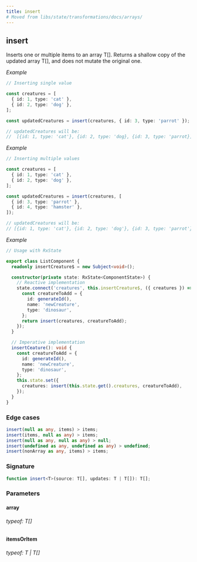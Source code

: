 ```yaml
---
title: insert
# Moved from libs/state/transformations/docs/arrays/
---
```


## insert

Inserts one or multiple items to an array T[].
Returns a shallow copy of the updated array T[], and does not mutate the original one.

_Example_

```typescript
// Inserting single value

const creatures = [
  { id: 1, type: 'cat' },
  { id: 2, type: 'dog' },
];

const updatedCreatures = insert(creatures, { id: 3, type: 'parrot' });

// updatedCreatures will be:
//  [{id: 1, type: 'cat'}, {id: 2, type: 'dog}, {id: 3, type: 'parrot}];
```

_Example_

```typescript
// Inserting multiple values

const creatures = [
  { id: 1, type: 'cat' },
  { id: 2, type: 'dog' },
];

const updatedCreatures = insert(creatures, [
  { id: 3, type: 'parrot' },
  { id: 4, type: 'hamster' },
]);

// updatedCreatures will be:
// [{id: 1, type: 'cat'}, {id: 2, type: 'dog'}, {id: 3, type: 'parrot'}, {id: 4, type: 'hamster'}];
```

_Example_

```typescript
// Usage with RxState

export class ListComponent {
  readonly insertCreature$ = new Subject<void>();

  constructor(private state: RxState<ComponentState>) {
    // Reactive implementation
    state.connect('creatures', this.insertCreature$, ({ creatures }) => {
      const creatureToAdd = {
        id: generateId(),
        name: 'newCreature',
        type: 'dinosaur',
      };
      return insert(creatures, creatureToAdd);
    });
  }

  // Imperative implementation
  insertCeature(): void {
    const creatureToAdd = {
      id: generateId(),
      name: 'newCreature',
      type: 'dinosaur',
    };
    this.state.set({
      creatures: insert(this.state.get().creatures, creatureToAdd),
    });
  }
}
```

### Edge cases

```typescript
insert(null as any, items) > items;
insert(items, null as any) > items;
insert(null as any, null as any) > null;
insert(undefined as any, undefined as any) > undefined;
insert(nonArray as any, items) > items;
```

### Signature

```typescript
function insert<T>(source: T[], updates: T | T[]): T[];
```

### Parameters

#### array

###### typeof: T[]

#### itemsOrItem

###### typeof: T | T[]
